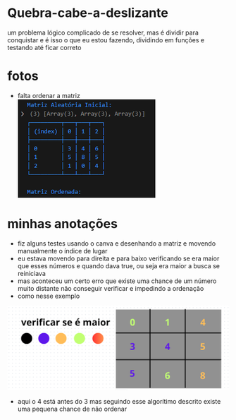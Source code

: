 # Quebra-cabe-a-deslizante

um problema lógico complicado de se resolver, mas é dividir para conquistar
e é isso o que eu estou fazendo, dividindo em funções e testando até ficar correto

# fotos

- falta ordenar a matriz <br>
![alt text](image.png)

# minhas anotações
- fiz alguns testes usando o canva e desenhando a matriz e movendo manualmente o índice de lugar
- eu estava movendo para direita e para baixo verificando se era maior que esses números e quando dava true, ou seja era maior a busca se reiniciava
- mas aconteceu um certo erro que existe uma chance de um número muito distante não conseguir verificar e impedindo a ordenação
- como nesse exemplo

![alt text](image-1.png)

- aqui o 4 está antes do 3 mas seguindo esse algorítimo descrito existe uma pequena chance de não ordenar
